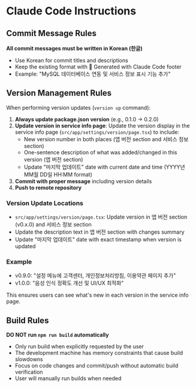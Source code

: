 # Claude Code Instructions

## Commit Message Rules

**All commit messages must be written in Korean (한글)**
- Use Korean for commit titles and descriptions
- Keep the existing format with 🤖 Generated with Claude Code footer
- Example: "MySQL 데이터베이스 연동 및 서비스 정보 표시 기능 추가"

## Version Management Rules

When performing version updates (`version up` command):

1. **Always update package.json version** (e.g., 0.1.0 → 0.2.0)
2. **Update version in service info page**: Update the version display in the service info page (`src/app/settings/version/page.tsx`) to include:
   - New version number in both places (앱 버전 section and 서비스 정보 section)
   - One-sentence description of what was added/changed in this version (앱 버전 section)
   - Update "마지막 업데이트" date with current date and time (YYYY년 MM월 DD일 HH:MM format)
3. **Commit with proper message** including version details
4. **Push to remote repository**

### Version Update Locations
- `src/app/settings/version/page.tsx`: Update version in 앱 버전 section (v0.x.0) and 서비스 정보 section
- Update the description text in 앱 버전 section with changes summary
- Update "마지막 업데이트" date with exact timestamp when version is updated

### Example
- v0.9.0: "설정 메뉴에 고객센터, 개인정보처리방침, 이용약관 페이지 추가"
- v1.0.0: "음성 인식 정확도 개선 및 UI/UX 최적화"

This ensures users can see what's new in each version in the service info page.

## Build Rules

**DO NOT run `npm run build` automatically**
- Only run build when explicitly requested by the user
- The development machine has memory constraints that cause build slowdowns
- Focus on code changes and commit/push without automatic build verification
- User will manually run builds when needed